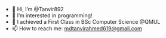 - 👋 Hi, I’m @Tanvir892
- 👀 I’m interested in programming!
- 🌱 I achieved a First Class in BSc Computer Science @QMUL
- 📫 How to reach me: mdtanvirahmed619@gmail.com

<!---
Tanvir892/Tanvir892 is a ✨ special ✨ repository because its `README.md` (this file) appears on your GitHub profile.
You can click the Preview link to take a look at your changes.
--->
